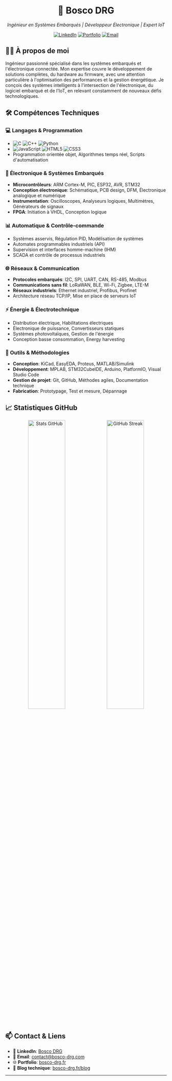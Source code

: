 <div align="center">
  <h1>🚀 Bosco DRG</h1>
  <p><i>Ingénieur en Systèmes Embarqués | Développeur Électronique | Expert IoT</i></p>
  
  [![LinkedIn](https://img.shields.io/badge/LinkedIn-0077B5?style=for-the-badge&logo=linkedin&logoColor=white)](https://www.linkedin.com/in/bosco-de-rauglaudre/)
  [![Portfolio](https://img.shields.io/badge/Portfolio-1E88E5?style=for-the-badge&logo=google-chrome&logoColor=white)](https://bosco-drg.fr)
  [![Email](https://img.shields.io/badge/Email-D14836?style=for-the-badge&logo=gmail&logoColor=white)](mailto:boscoderauglaudre.pro@gmail.com)
</div>

## 👨‍💻 À propos de moi

Ingénieur passionné spécialisé dans les systèmes embarqués et l'électronique connectée. Mon expertise couvre le développement de solutions complètes, du hardware au firmware, avec une attention particulière à l'optimisation des performances et la gestion énergétique. Je conçois des systèmes intelligents à l'intersection de l'électronique, du logiciel embarqué et de l'IoT, en relevant constamment de nouveaux défis technologiques.

## 🛠️ Compétences Techniques

### 💻 Langages & Programmation
- ![C](https://img.shields.io/badge/C-00599C?style=flat&logo=c&logoColor=white) ![C++](https://img.shields.io/badge/C++-00599C?style=flat&logo=c%2B%2B&logoColor=white) ![Python](https://img.shields.io/badge/Python-3776AB?style=flat&logo=python&logoColor=white)
- ![JavaScript](https://img.shields.io/badge/JavaScript-F7DF1E?style=flat&logo=javascript&logoColor=black) ![HTML5](https://img.shields.io/badge/HTML5-E34F26?style=flat&logo=html5&logoColor=white) ![CSS3](https://img.shields.io/badge/CSS3-1572B6?style=flat&logo=css3&logoColor=white)
- Programmation orientée objet, Algorithmes temps réel, Scripts d'automatisation

### 🔌 Électronique & Systèmes Embarqués
- **Microcontrôleurs**: ARM Cortex-M, PIC, ESP32, AVR, STM32
- **Conception électronique**: Schématique, PCB design, DFM, Électronique analogique et numérique
- **Instrumentation**: Oscilloscopes, Analyseurs logiques, Multimètres, Générateurs de signaux
- **FPGA**: Initiation à VHDL, Conception logique

### 📊 Automatique & Contrôle-commande
- Systèmes asservis, Régulation PID, Modélisation de systèmes
- Automates programmables industriels (API)
- Supervision et interfaces homme-machine (IHM)
- SCADA et contrôle de processus industriels

### 🌐 Réseaux & Communication
- **Protocoles embarqués**: I2C, SPI, UART, CAN, RS-485, Modbus
- **Communications sans fil**: LoRaWAN, BLE, Wi-Fi, Zigbee, LTE-M
- **Réseaux industriels**: Ethernet industriel, Profibus, Profinet
- Architecture réseau TCP/IP, Mise en place de serveurs IoT

### ⚡ Énergie & Électrotechnique
- Distribution électrique, Habilitations électriques
- Électronique de puissance, Convertisseurs statiques
- Systèmes photovoltaïques, Gestion de l'énergie
- Conception basse consommation, Energy harvesting

### 🔧 Outils & Méthodologies
- **Conception**: KiCad, EasyEDA, Proteus, MATLAB/Simulink
- **Développement**: MPLAB, STM32CubeIDE, Arduino, PlatformIO, Visual Studio Code
- **Gestion de projet**: Git, GitHub, Méthodes agiles, Documentation technique
- **Fabrication**: Prototypage, Test et mesure, Dépannage

## 📈 Statistiques GitHub

<div align="center">
  <img src="https://github-readme-stats.vercel.app/api?username=bosco-drg&show_icons=true&theme=nord&hide_border=true&custom_title=Contributions%20GitHub" width="48%" alt="Stats GitHub"/>
  <img src="https://github-readme-streak-stats.herokuapp.com/?user=bosco-drg&theme=nord&hide_border=true" width="48%" alt="GitHub Streak"/>
</div>

## 📫 Contact & Liens

- 🔗 **LinkedIn**: [Bosco DRG](https://www.linkedin.com/in/bosco-de-rauglaudre/)
- 📧 **Email**: [contact@bosco-drg.com](mailto:boscoderauglaudre.pro@gmail.com)
- 🌐 **Portfolio**: [bosco-drg.fr](https://bosco-drg.fr)
- 📝 **Blog technique**: [bosco-drg.fr/blog](https://bosco-drg.fr)

---
